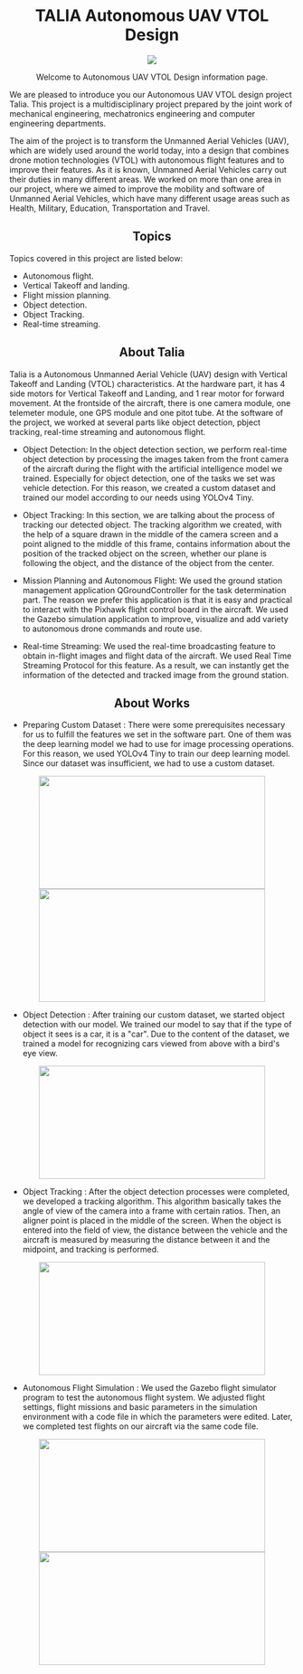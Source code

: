 <h1 align="center">
   TALIA Autonomous UAV VTOL Design 
</h1>
<p align="center">
    <img src="https://github.com/CankayaUniversity/ceng-407-408-2022-2023-Autonomous-VTOL-Design/assets/62307840/7c465df4-5998-4ee1-8bb8-e1ff420f4b78">
</p>
<p align="center">
  Welcome to Autonomous UAV VTOL Design information page. 
</p>
We are pleased to introduce you our Autonomous UAV VTOL design project Talia. This project is a multidisciplinary project prepared by the joint work of mechanical engineering, mechatronics engineering and computer engineering departments. 

The aim of the project is to transform the Unmanned Aerial Vehicles (UAV), which are widely used around the world today, into a design that combines drone motion technologies (VTOL) with autonomous flight features and to improve their features.
As it is known, Unmanned Aerial Vehicles carry out their duties in many different areas. We worked on more than one area in our project, where we aimed to improve the mobility and software of Unmanned Aerial Vehicles, which have many different usage areas such as Health, Military, Education, Transportation and Travel.
<h2 align="center">
   Topics
</h2>

Topics covered in this project are listed below:
* Autonomous flight.
* Vertical Takeoff and landing.
* Flight mission planning.
* Object detection.
* Object Tracking.
* Real-time streaming.

<h2 align="center">
  About Talia
</h2>
  
Talia is a Autonomous Unmanned Aerial Vehicle (UAV) design with Vertical Takeoff and Landing (VTOL) characteristics. At the hardware part, it has 4 side motors for Vertical Takeoff and Landing, and 1 rear motor for forward movement. At the frontside of the aircraft, there is one camera module, one telemeter module, one GPS module and one pitot tube. At the software of the project, we worked at several parts like object detection, pbject tracking, real-time streaming and autonomous flight. 

* Object Detection: In the object detection section, we perform real-time object detection by processing the images taken from the front camera of the aircraft during the flight with the artificial intelligence model we trained. Especially for object detection, one of the tasks we set was vehicle detection. For this reason, we created a custom dataset and trained our model according to our needs using YOLOv4 Tiny.

* Object Tracking: In this section, we are talking about the process of tracking our detected object. The tracking algorithm we created, with the help of a square drawn in the middle of the camera screen and a point aligned to the middle of this frame, contains information about the position of the tracked object on the screen, whether our plane is following the object, and the distance of the object from the center.

* Mission Planning and Autonomous Flight: We used the ground station management application QGroundController for the task determination part. The reason we prefer this application is that it is easy and practical to interact with the Pixhawk flight control board in the aircraft. We used the Gazebo simulation application to improve, visualize and add variety to autonomous drone commands and route use.

* Real-time Streaming: We used the real-time broadcasting feature to obtain in-flight images and flight data of the aircraft. We used Real Time Streaming Protocol for this feature. As a result, we can instantly get the information of the detected and tracked image from the ground station.

<h2 align="center">
  About Works
</h2>

* Preparing Custom Dataset : There were some prerequisites necessary for us to fulfill the features we set in the software part. One of them was the deep learning model we had to use for image processing operations. For this reason, we used YOLOv4 Tiny to train our deep learning model. Since our dataset was insufficient, we had to use a custom dataset.
<p align="center">
   <img src="https://github.com/CankayaUniversity/ceng-407-408-2022-2023-Autonomous-VTOL-Design/assets/62307840/50b1bb1a-3058-4f21-9f99-0d09a770fb28" width="400" height="200">
   <img src="https://github.com/CankayaUniversity/ceng-407-408-2022-2023-Autonomous-VTOL-Design/assets/62307840/ff8ff04e-8179-44bd-8f77-236b5c91178c" width="400" height="200">
<p/>

* Object Detection : After training our custom dataset, we started object detection with our model. We trained our model to say that if the type of object it sees is a car, it is a "car". Due to the content of the dataset, we trained a model for recognizing cars viewed from above with a bird's eye view.
<p align="center">
   <img src="https://github.com/CankayaUniversity/ceng-407-408-2022-2023-Autonomous-VTOL-Design/assets/62307840/c14ae757-9098-4a59-a8c2-37b360afc872" width="400" height="200">
<p/>

* Object Tracking : After the object detection processes were completed, we developed a tracking algorithm. This algorithm basically takes the angle of view of the camera into a frame with certain ratios. Then, an aligner point is placed in the middle of the screen. When the object is entered into the field of view, the distance between the vehicle and the aircraft is measured by measuring the distance between it and the midpoint, and tracking is performed.
<p align="center">
   <img src="https://github.com/CankayaUniversity/ceng-407-408-2022-2023-Autonomous-VTOL-Design/assets/62307840/e1ddd6ee-5b77-420a-bcf5-4b51e9a9dcac" width="400" height="200">
<p/>

* Autonomous Flight Simulation : We used the Gazebo flight simulator program to test the autonomous flight system. We adjusted flight settings, flight missions and basic parameters in the simulation environment with a code file in which the parameters were edited. Later, we completed test flights on our aircraft via the same code file.
<p align="center">
   <img src="https://github.com/CankayaUniversity/ceng-407-408-2022-2023-Autonomous-VTOL-Design/assets/62307840/dca9d77f-e2cd-461c-9611-98d981ca283f" width="400" height="200">
   <img src="https://github.com/CankayaUniversity/ceng-407-408-2022-2023-Autonomous-VTOL-Design/assets/62307840/944bc7fd-abc7-47cd-8425-50f8587de190"
width="400" height="200">
<p/>



